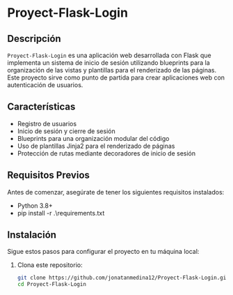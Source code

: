 # Proyect-Flask-Login

## Descripción

`Proyect-Flask-Login` es una aplicación web desarrollada con Flask que implementa un sistema de inicio de sesión utilizando blueprints para la organización de las vistas y plantillas para el renderizado de las páginas. Este proyecto sirve como punto de partida para crear aplicaciones web con autenticación de usuarios.

## Características

- Registro de usuarios
- Inicio de sesión y cierre de sesión
- Blueprints para una organización modular del código
- Uso de plantillas Jinja2 para el renderizado de páginas
- Protección de rutas mediante decoradores de inicio de sesión

## Requisitos Previos

Antes de comenzar, asegúrate de tener los siguientes requisitos instalados:

- Python 3.8+
- pip install -r .\requirements.txt

## Instalación

Sigue estos pasos para configurar el proyecto en tu máquina local:

1. Clona este repositorio:

   ```bash
   git clone https://github.com/jonatanmedina12/Proyect-Flask-Login.git
   cd Proyect-Flask-Login